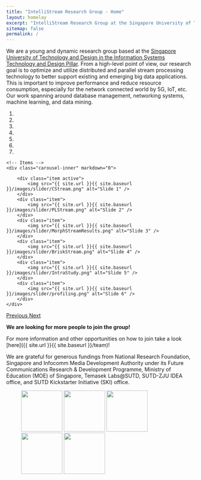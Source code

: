 ```yaml
---
title: "IntelliStream Research Group - Home"
layout: homelay
excerpt: "IntelliStream Research Group at the Singapore University of Technology and Design"
sitemap: false
permalink: /
---
```


We are a young and dynamic research group based at the [Singapore University of Technology and Design in the Information Systems Technology and Design Pillar](https://istd.sutd.edu.sg/). From a high-level point of view, our research goal is to optimize and utilize distributed and parallel stream processing technology to better support existing and emerging big data applications. This is important to improve performance and reduce resource consumption, especially for the network connected world by 5G, IoT, etc. Our work spanning around database management, networking systems, machine learning, and data mining.

<div markdown="0" id="carousel" class="carousel slide" data-ride="carousel" data-interval="3000" data-pause="hover" >
    <!-- Menu -->
    <ol class="carousel-indicators">
        <li data-target="#carousel" data-slide-to="0" class="active"></li>
        <li data-target="#carousel" data-slide-to="1"></li>
        <li data-target="#carousel" data-slide-to="2"></li>
        <li data-target="#carousel" data-slide-to="3"></li>
        <li data-target="#carousel" data-slide-to="4"></li>
        <li data-target="#carousel" data-slide-to="5"></li>
        <li data-target="#carousel" data-slide-to="6"></li>
    </ol>

    <!-- Items -->
    <div class="carousel-inner" markdown="0">

        <div class="item active">
            <img src="{{ site.url }}{{ site.baseurl }}/images/slider/CStream.png" alt="Slide 1" />
        </div>
        <div class="item">
            <img src="{{ site.url }}{{ site.baseurl }}/images/slider/PLStream.png" alt="Slide 2" />
        </div>
        <div class="item">
            <img src="{{ site.url }}{{ site.baseurl }}/images/slider/MorphStreamResults.png" alt="Slide 3" />
        </div>
        <div class="item">
            <img src="{{ site.url }}{{ site.baseurl }}/images/slider/BriskStream.png" alt="Slide 4" />
        </div>
        <div class="item">
            <img src="{{ site.url }}{{ site.baseurl }}/images/slider/IntraStudy.png" alt="Slide 5" />
        </div>
        <div class="item">
            <img src="{{ site.url }}{{ site.baseurl }}/images/slider/profiling.png" alt="Slide 6" />
        </div>		
    </div>
  <a class="left carousel-control" href="#carousel" role="button" data-slide="prev">
    <span class="glyphicon glyphicon-chevron-left" aria-hidden="true"></span>
    <span class="sr-only">Previous</span>
  </a>
  <a class="right carousel-control" href="#carousel" role="button" data-slide="next">
    <span class="glyphicon glyphicon-chevron-right" aria-hidden="true"></span>
    <span class="sr-only">Next</span>
  </a>
</div>


**We are looking for more people to join the group!**

For more information and other opportunities on how to join take a look [here]({{ site.url }}{{ site.baseurl }}/team)!

We are grateful for generous fundings from National Research Foundation, Singapore and Infocomm Media Development Authority under its Future Communications Research & Development Programme, Ministry of Education (MOE) of Singapore, Temasek Labs@SUTD, SUTD-ZJU IDEA office, and SUTD Kickstarter Initiative (SKI) office.

<figure class="fourth">
  <img src="{{ site.url }}{{ site.baseurl }}/images/logopic/FCP.png" style="width: 110px">
  <img src="{{ site.url }}{{ site.baseurl }}/images/logopic/IMDA.png" style="width: 110px">
  <img src="{{ site.url }}{{ site.baseurl }}/images/logopic/NRF.jfif" style="width: 110px">
  <img src="{{ site.url }}{{ site.baseurl }}/images/logopic/moe.jpg" style="width: 110px">
  <img src="{{ site.url }}{{ site.baseurl }}/images/logopic/SUTD.png" style="width: 110px">  
</figure>


